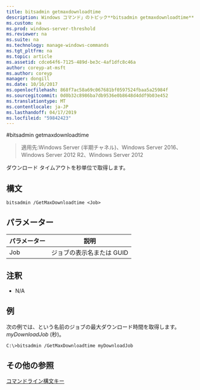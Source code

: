 ```yaml
---
title: bitsadmin getmaxdownloadtime
description: Windows コマンド」のトピック**bitsadmin getmaxdownloadtime** -ダウンロード タイムアウトを秒単位で取得します。
ms.custom: na
ms.prod: windows-server-threshold
ms.reviewer: na
ms.suite: na
ms.technology: manage-windows-commands
ms.tgt_pltfrm: na
ms.topic: article
ms.assetid: cdce64f6-7125-489d-be3c-4af1dfc8c46a
author: coreyp-at-msft
ms.author: coreyp
manager: dongill
ms.date: 10/16/2017
ms.openlocfilehash: 868f7ac58a69c067681bf0597524fbaa5a25984f
ms.sourcegitcommit: 0d0b32c8986ba7db9536e0b8648d4ddf9b03e452
ms.translationtype: MT
ms.contentlocale: ja-JP
ms.lasthandoff: 04/17/2019
ms.locfileid: "59842423"
---
```

#<a name="bitsadmin-getmaxdownloadtime"></a>bitsadmin getmaxdownloadtime

>適用先:Windows Server (半期チャネル)、Windows Server 2016、Windows Server 2012 R2、Windows Server 2012

ダウンロード タイムアウトを秒単位で取得します。

## <a name="syntax"></a>構文

```
bitsadmin /GetMaxDownloadtime <Job> 
```

## <a name="parameters"></a>パラメーター

|パラメーター|説明|
|-------|--------|
|Job|ジョブの表示名または GUID|

## <a name="remarks"></a>注釈

-   N\/A

## <a name="BKMK_examples"></a>例
次の例では、という名前のジョブの最大ダウンロード時間を取得します。 *myDownloadJob* (秒)。

```
C:\>bitsadmin /GetMaxDownloadtime myDownloadJob
```

## <a name="additional-references"></a>その他の参照
[コマンドライン構文キー](command-line-syntax-key.md)


